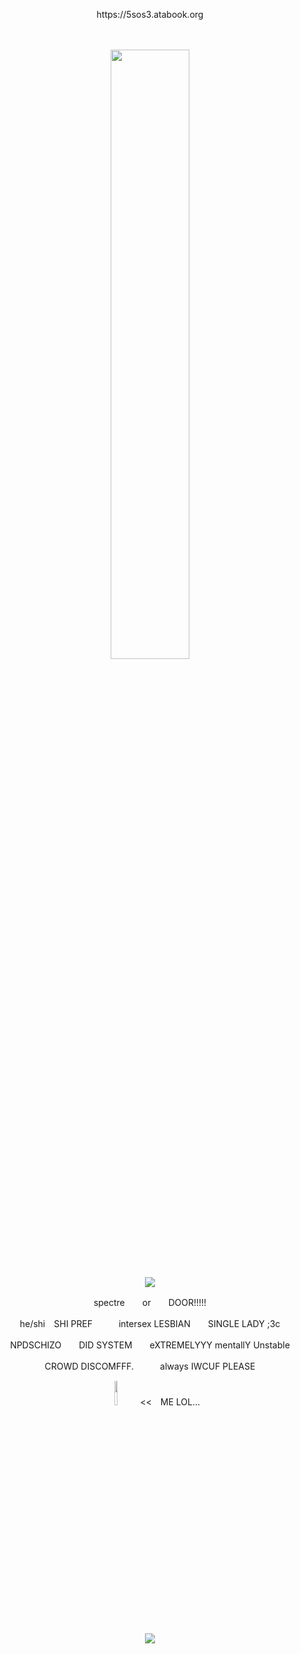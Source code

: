 <p align="center">
https://5sos3.atabook.org
</p>
　
<p align="center">
<img src="https://files.catbox.moe/p9g75n.png" width="50%" height="50%">
<p align="center">
<img src="https://komarev.com/ghpvc/?username=beansshow&label=Friensd!!!!!+HAHA&color=6e370d">
<p align="center">
spectre　　or　　DOOR!!!!!
<p align="center">
he/shi　SHI PREF　　　intersex LESBIAN　　SINGLE LADY ;3c
<p align="center">
NPDSCHIZO　　DID SYSTEM　　eXTREMELYYY mentallY Unstable
<p align="center">
CROWD DISCOMFFF.　　　always IWCUF PLEASE
   　　　　　　
<p align="center">
<img src="https://files.catbox.moe/mbg3sz.png" width="10%" height="10%">　<<　ME LOL...
<p align="center">
<img src="https://hit.yhype.me/github/profile?account_id=168690679"> 
</p>
